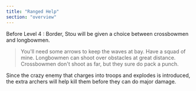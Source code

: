 ```yaml
---
title: "Ranged Help"
section: "overview"
---
```


Before Level 4 : Border, Stou will be given a choice between crossbowmen and longbowmen.

> You'll need some arrows to keep the waves at bay. Have a squad of mine. Longbowmen can shoot over obstacles at great distance. Crossbowmen don't shoot as far, but they sure do pack a punch.

Since the crazy enemy that charges into troops and explodes is introduced, the extra archers will help kill them before they can do major damage.